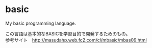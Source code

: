 # basic
My basic programming language.

この言語は基本的なBASICを学習目的で開発するためのもの。  
参考サイト　http://masudahp.web.fc2.com/cl/mbasic/mbas09.html
